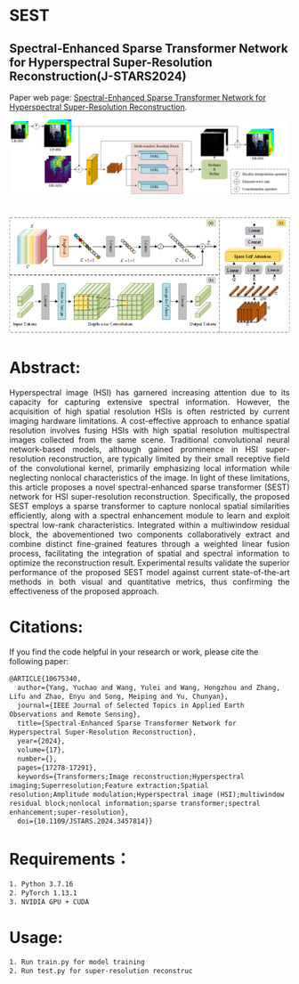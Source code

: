 # SEST

## Spectral-Enhanced Sparse Transformer Network for Hyperspectral Super-Resolution Reconstruction(J-STARS2024)

Paper web page: [Spectral-Enhanced Sparse Transformer Network for Hyperspectral Super-Resolution Reconstruction](https://ieeexplore.ieee.org/abstract/document/10675340).

![SEST](SEST.png)

# ![SMSA](SMSA.png)

# Abstract:

<p style="text-align: justify;">
    Hyperspectral image (HSI) has garnered increasing attention due to its capacity for capturing extensive spectral information. However, the acquisition of high spatial resolution HSIs is often restricted by current imaging hardware limitations. A cost-effective approach to enhance spatial resolution involves fusing HSIs with high spatial resolution multispectral images collected from the same scene. Traditional convolutional neural network-based models, although gained prominence in HSI super-resolution reconstruction, are typically limited by their small receptive field of the convolutional kernel, primarily emphasizing local information while neglecting nonlocal characteristics of the image. In light of these limitations, this article proposes a novel spectral-enhanced sparse transformer (SEST) network for HSI super-resolution reconstruction. Specifically, the proposed SEST employs a sparse transformer to capture nonlocal spatial similarities efficiently, along with a spectral enhancement module to learn and exploit spectral low-rank characteristics. Integrated within a multiwindow residual block, the abovementioned two components collaboratively extract and combine distinct fine-grained features through a weighted linear fusion process, facilitating the integration of spatial and spectral information to optimize the reconstruction result. Experimental results validate the superior performance of the proposed SEST model against current state-of-the-art methods in both visual and quantitative metrics, thus confirming the effectiveness of the proposed approach.
</p>

# Citations:

If you find the code helpful in your research or work, please cite the following paper:

```
@ARTICLE{10675340,
  author={Yang, Yuchao and Wang, Yulei and Wang, Hongzhou and Zhang, Lifu and Zhao, Enyu and Song, Meiping and Yu, Chunyan},
  journal={IEEE Journal of Selected Topics in Applied Earth Observations and Remote Sensing}, 
  title={Spectral-Enhanced Sparse Transformer Network for Hyperspectral Super-Resolution Reconstruction}, 
  year={2024},
  volume={17},
  number={},
  pages={17278-17291},
  keywords={Transformers;Image reconstruction;Hyperspectral imaging;Superresolution;Feature extraction;Spatial resolution;Amplitude modulation;Hyperspectral image (HSI);multiwindow residual block;nonlocal information;sparse transformer;spectral enhancement;super-resolution},
  doi={10.1109/JSTARS.2024.3457814}}
```

# Requirements：

```
1. Python 3.7.16
2. PyTorch 1.13.1
3. NVIDIA GPU + CUDA
```

# Usage:

```
1. Run train.py for model training
2. Run test.py for super-resolution reconstruc
```

